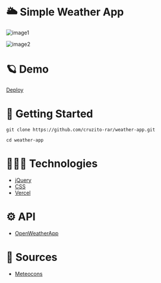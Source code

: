 # 🌥️ Simple Weather App

![image1](https://github.com/cruzito-rar/weather-app/assets/54298536/46c5b980-9b19-4bdf-9cdd-32040eb8c3d0)

![image2](https://github.com/cruzito-rar/weather-app/assets/54298536/d2d496d5-a5e7-4991-8889-6c9b179aad04)

# 🪐 Demo

[Deploy](https://weather-app-v2-one.vercel.app/)

# 🏴 Getting Started

```
git clone https://github.com/cruzito-rar/weather-app.git
```
```
cd weather-app
```

# 🧑🏻‍💻 Technologies

- [jQuery](https://jquery.com/)
- [CSS](https://developer.mozilla.org/es/docs/Web/CSS)
- [Vercel](https://vercel.com)

# ⚙️ API

- [OpenWeatherApp](https://openweathermap.org/)

# 🔨 Sources

- [Meteocons](https://bas.dev/work/meteocons)
